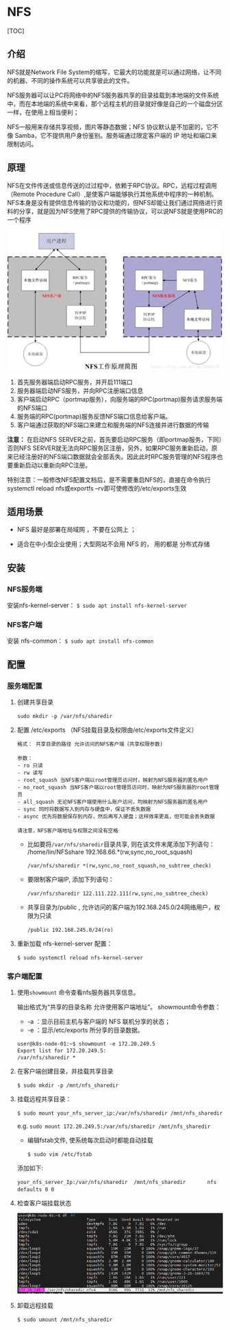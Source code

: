 # NFS

[TOC]

## 介绍

NFS就是Network File System的缩写，它最大的功能就是可以通过网络，让不同的机器、不同的操作系统可以共享彼此的文件。

​NFS服务器可以让PC将网络中的NFS服务器共享的目录挂载到本地端的文件系统中，而在本地端的系统中来看，那个远程主机的目录就好像是自己的一个磁盘分区一样，在使用上相当便利；

NFS一般用来存储共享视频，图片等静态数据；NFS 协议默认是不加密的，它不像 Samba，它不提供用户身份鉴别。服务端通过限定客户端的 IP 地址和端口来限制访问。

## 原理

NFS在文件传送或信息传送的过过程中，依赖于RPC协议。RPC，远程过程调用（Remote Procedure Call）,是使客户端能够执行其他系统中程序的一种机制。NFS本身是没有提供信息传输的协议和功能的，但NFS却能让我们通过网络进行资料的分享，就是因为NFS使用了RPC提供的传输协议，可以说NFS就是使用PRC的一个程序

![nfs](./_images/nfs.png)

1. 首先服务器端启动RPC服务，并开启111端口
2. 服务器端启动NFS服务，并向RPC注册端口信息
3. 客户端启动RPC（portmap服务），向服务端的RPC(portmap)服务请求服务端的NFS端口
4. 服务端的RPC(portmap)服务反馈NFS端口信息给客户端。
5. 客户端通过获取的NFS端口来建立和服务端的NFS连接并进行数据的传输

**注意：** 在启动NFS SERVER之前，首先要启动RPC服务（即portmap服务，下同）否则NFS SERVER就无法向RPC服务区注册，另外，如果RPC服务重新启动，原来已经注册好的NFS端口数据就会全部丢失。因此此时RPC服务管理的NFS程序也要重新启动以重新向RPC注册。

特别注意：一般修改NFS配置文档后，是不需要重启NFS的，直接在命令执行systemctl reload nfs或exportfs –rv即可使修改的/etc/exports生效

## 适用场景

- NFS 最好是部署在局域网 ，不要在公网上 ；

- 适合在中小型企业使用；大型网站不会用 NFS 的， 用的都是 分布式存储

## 安装

### NFS服务端

安装nfs-kernel-server：
`$ sudo apt install nfs-kernel-server`

### NFS客户端

安装 nfs-common：
`$ sudo apt install nfs-common`

## 配置

### 服务端配置

1. 创建共享目录

    `sudo mkdir -p /var/nfs/sharedir`

2. 配置 /etc/exports （NFS挂载目录及权限由/etc/exports文件定义）

    ``` shell
    格式： 共享目录的路径 允许访问的NFS客户端（共享权限参数)

    参数：
    - ro 只读
    - rw 读写
    - root_squash 当NFS客户端以root管理员访问时，映射为NFS服务器的匿名用户
    - no_root_squash 当NFS客户端以root管理员访问时，映射为NFS服务器的root管理员
    - all_squash 无论NFS客户端使用什么账户访问，均映射为NFS服务器的匿名用户
    - sync 同时将数据写入到内存与硬盘中，保证不丢失数据
    - async 优先将数据保存到内存，然后再写入硬盘；这样效率更高，但可能会丢失数据

    请注意，NFS客户端地址与权限之间没有空格
    ```

   - 比如要将`/var/nfs/sharedir`目录共享, 则在该文件末尾添加下列语句：
             /home/lin/NFSshare  192.168.66.*(rw,sync,no_root_squash)

       `/var/nfs/sharedir *(rw,sync,no_root_squash,no_subtree_check)`

   - 要限制客户端IP, 添加下列语句：

       `/var/nfs/sharedir 122.111.222.111(rw,sync,no_subtree_check)`

   - 共享目录为/public , 允许访问的客户端为192.168.245.0/24网络用户，权限为只读

        `/public 192.168.245.0/24(ro)`

3. 重新加载 nfs-kernel-server 配置：

    `$ sudo systemctl reload nfs-kernel-server`

### 客户端配置

1. 使用`showmount` 命令查看nfs服务器共享信息。

    输出格式为“共享的目录名称 允许使用客户端地址”。
    showmount命令参数：

    - -a ：显示目前主机与客户端的 NFS 联机分享的状态；
    - -e ：显示/etc/exports 所分享的目录数据。

    ``` shell
    user@k8s-node-01:~$ showmount -e 172.20.249.5
    Export list for 172.20.249.5:
    /var/nfs/sharedir *
    ```

2. 在客户端创建目录，并挂载共享目录

    `$ sudo mkdir -p /mnt/nfs_sharedir`

3. 挂载远程共享目录：

    `$ sudo mount your_nfs_server_ip:/var/nfs/sharedir /mnt/nfs_sharedir`

    e.g. `sudo mount 172.20.249.5:/var/nfs/sharedir /mnt/nfs_sharedir`

   - 编辑fstab文件, 使系统每次启动时都能自动挂载

       `$ sudo vim /etc/fstab`

   添加如下:

   `your_nfs_server_Ip:/var/nfs/sharedir  /mnt/nfs_sharedir       nfs    defaults 0 0`

4. 检查客户端挂载状态

    ![df](./_images/df.png)

5. 卸载远程挂载

    `$ sudo umount /mnt/nfs_sharedir`
